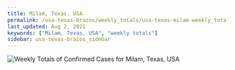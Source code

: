 ```yaml
---
title: Milam, Texas, USA
permalink: /usa-texas-brazos/weekly_totals/usa-texas-milam-weekly_totals.html
last_updated: Aug 2, 2021
keywords: ["Milam, Texas, USA", "weekly totals"]
sidebar: usa-texas-brazos_sidebar
---
```


![Weekly Totals of Confirmed Cases for Milam, Texas, USA](/covid_tracker/images/graphs/usa-texas-milam-weekly_totals_graph.png)
